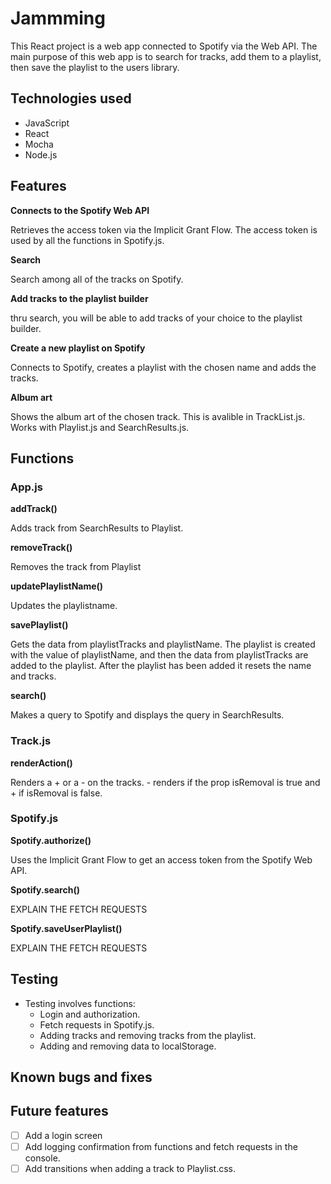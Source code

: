 # Jammming

This React project is a web app connected to Spotify via the Web API. 
The main purpose of this web app is to search for tracks, add them to a playlist, then save the playlist to the users library.

## Technologies used
- JavaScript
- React
- Mocha
- Node.js

## Features
**Connects to the Spotify Web API**
    
Retrieves the access token via the Implicit Grant Flow. 
The access token is used by all the functions in Spotify.js.

**Search**

Search among all of the tracks on Spotify.
    
**Add tracks to the playlist builder**
    
thru search, you will be able to add tracks of your choice to the playlist builder. 
    
**Create a new playlist on Spotify**
    
Connects to Spotify, creates a playlist with the chosen name and adds the tracks.

**Album art**

Shows the album art of the chosen track. This is avalible in TrackList.js. 
Works with Playlist.js and SearchResults.js.

## Functions
### App.js
**addTrack()**
    
Adds track from SearchResults to Playlist.

**removeTrack()**
    
Removes the track from Playlist

**updatePlaylistName()**
    
Updates the playlistname.

**savePlaylist()**

Gets the data from playlistTracks and playlistName. The playlist is created with the value of playlistName, and then the data from playlistTracks are added to the playlist.
After the playlist has been added it resets the name and tracks. 

**search()**

Makes a query to Spotify and displays the query in SearchResults.

### Track.js
**renderAction()**

Renders a + or a - on the tracks. - renders if the prop isRemoval is true and + if isRemoval is false.

### Spotify.js
**Spotify.authorize()**

Uses the Implicit Grant Flow to get an access token from the Spotify Web API.

**Spotify.search()**

EXPLAIN THE FETCH REQUESTS

**Spotify.saveUserPlaylist()**

EXPLAIN THE FETCH REQUESTS


## Testing

- Testing involves functions:
  - Login and authorization.
  - Fetch requests in Spotify.js.
  - Adding tracks and removing tracks from the playlist.
  - Adding and removing data to localStorage.

 

## Known bugs and fixes

## Future features
- [ ] Add a login screen 
- [ ] Add logging confirmation from functions and fetch requests in the console.
- [ ] Add transitions when adding a track to Playlist.css.